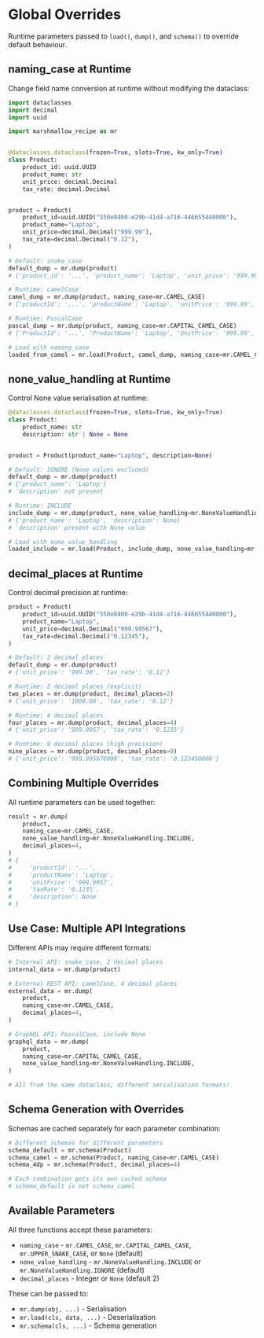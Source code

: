 # Global Overrides

Runtime parameters passed to `load()`, `dump()`, and `schema()` to override default behaviour.

## naming_case at Runtime

Change field name conversion at runtime without modifying the dataclass:

```python
import dataclasses
import decimal
import uuid

import marshmallow_recipe as mr


@dataclasses.dataclass(frozen=True, slots=True, kw_only=True)
class Product:
    product_id: uuid.UUID
    product_name: str
    unit_price: decimal.Decimal
    tax_rate: decimal.Decimal


product = Product(
    product_id=uuid.UUID("550e8400-e29b-41d4-a716-446655440000"),
    product_name="Laptop",
    unit_price=decimal.Decimal("999.99"),
    tax_rate=decimal.Decimal("0.12"),
)

# Default: snake_case
default_dump = mr.dump(product)
# {'product_id': '...', 'product_name': 'Laptop', 'unit_price': '999.99', 'tax_rate': '0.12'}

# Runtime: camelCase
camel_dump = mr.dump(product, naming_case=mr.CAMEL_CASE)
# {'productId': '...', 'productName': 'Laptop', 'unitPrice': '999.99', 'taxRate': '0.12'}

# Runtime: PascalCase
pascal_dump = mr.dump(product, naming_case=mr.CAPITAL_CAMEL_CASE)
# {'ProductId': '...', 'ProductName': 'Laptop', 'UnitPrice': '999.99', 'TaxRate': '0.12'}

# Load with naming_case
loaded_from_camel = mr.load(Product, camel_dump, naming_case=mr.CAMEL_CASE)
```

## none_value_handling at Runtime

Control None value serialisation at runtime:

```python
@dataclasses.dataclass(frozen=True, slots=True, kw_only=True)
class Product:
    product_name: str
    description: str | None = None


product = Product(product_name="Laptop", description=None)

# Default: IGNORE (None values excluded)
default_dump = mr.dump(product)
# {'product_name': 'Laptop'}
# 'description' not present

# Runtime: INCLUDE
include_dump = mr.dump(product, none_value_handling=mr.NoneValueHandling.INCLUDE)
# {'product_name': 'Laptop', 'description': None}
# 'description' present with None value

# Load with none_value_handling
loaded_include = mr.load(Product, include_dump, none_value_handling=mr.NoneValueHandling.INCLUDE)
```

## decimal_places at Runtime

Control decimal precision at runtime:

```python
product = Product(
    product_id=uuid.UUID("550e8400-e29b-41d4-a716-446655440000"),
    product_name="Laptop",
    unit_price=decimal.Decimal("999.99567"),
    tax_rate=decimal.Decimal("0.12345"),
)

# Default: 2 decimal places
default_dump = mr.dump(product)
# {'unit_price': '999.00', 'tax_rate': '0.12'}

# Runtime: 2 decimal places (explicit)
two_places = mr.dump(product, decimal_places=2)
# {'unit_price': '1000.00', 'tax_rate': '0.12'}

# Runtime: 4 decimal places
four_places = mr.dump(product, decimal_places=4)
# {'unit_price': '999.9957', 'tax_rate': '0.1235'}

# Runtime: 9 decimal places (high precision)
nine_places = mr.dump(product, decimal_places=9)
# {'unit_price': '999.995670000', 'tax_rate': '0.123450000'}
```

## Combining Multiple Overrides

All runtime parameters can be used together:

```python
result = mr.dump(
    product,
    naming_case=mr.CAMEL_CASE,
    none_value_handling=mr.NoneValueHandling.INCLUDE,
    decimal_places=4,
)
# {
#     'productId': '...',
#     'productName': 'Laptop',
#     'unitPrice': '999.9957',
#     'taxRate': '0.1235',
#     'description': None
# }
```

## Use Case: Multiple API Integrations

Different APIs may require different formats:

```python
# Internal API: snake_case, 2 decimal places
internal_data = mr.dump(product)

# External REST API: camelCase, 4 decimal places
external_data = mr.dump(
    product,
    naming_case=mr.CAMEL_CASE,
    decimal_places=4,
)

# GraphQL API: PascalCase, include None
graphql_data = mr.dump(
    product,
    naming_case=mr.CAPITAL_CAMEL_CASE,
    none_value_handling=mr.NoneValueHandling.INCLUDE,
)

# All from the same dataclass, different serialisation formats!
```

## Schema Generation with Overrides

Schemas are cached separately for each parameter combination:

```python
# Different schemas for different parameters
schema_default = mr.schema(Product)
schema_camel = mr.schema(Product, naming_case=mr.CAMEL_CASE)
schema_4dp = mr.schema(Product, decimal_places=4)

# Each combination gets its own cached schema
# schema_default is not schema_camel
```

## Available Parameters

All three functions accept these parameters:

- `naming_case` - `mr.CAMEL_CASE`, `mr.CAPITAL_CAMEL_CASE`, `mr.UPPER_SNAKE_CASE`, or `None` (default)
- `none_value_handling` - `mr.NoneValueHandling.INCLUDE` or `mr.NoneValueHandling.IGNORE` (default)
- `decimal_places` - Integer or `None` (default 2)

These can be passed to:
- `mr.dump(obj, ...)` - Serialisation
- `mr.load(cls, data, ...)` - Deserialisation
- `mr.schema(cls, ...)` - Schema generation
